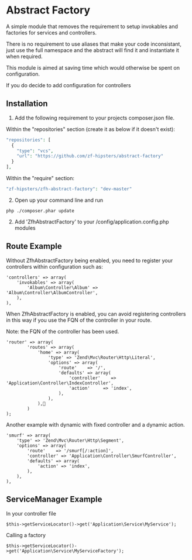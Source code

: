 Abstract Factory
====================

A simple module that removes the requirement to setup invokables and factories for services and controllers.

There is no requirement to use aliases that make your code inconsistant, just use the full namespace and the abstract will find it and instantiate it when required.

This module is aimed at saving time which would otherwise be spent on configuration. 

If you do decide to add configuration for controllers

Installation
--------------
1) Add the following requirement to your projects composer.json file.

Within the "repositories" section (create it as below if it doesn't exist):

```php
"repositories": [
  {
    "type": "vcs",
    "url": "https://github.com/zf-hipsters/abstract-factory"
  }
],
```
Within the "require" section:

```php
"zf-hipsters/zfh-abstract-factory": "dev-master"
```

2) Open up your command line and run

```
php ./composer.phar update
```

2) Add 'ZfhAbstractFactory' to your /config/application.config.php modules

Route Example
--------------

Without ZfhAbstractFactory being enabled, you need to register your controllers within configuration such as:

```
'controllers' => array(
    'invokables' => array(
        'Album\Controller\Album' => 'Album\Controller\AlbumController',
    ),
),

```

When ZfhAbstractFactory is enabled, you can avoid registering controllers in this way if you use the FQN of the controller in your route.

Note: the FQN of the controller has been used.

```
'router' => array(
        'routes' => array(
            'home' => array(
                'type' => 'Zend\Mvc\Router\Http\Literal',
                'options' => array(
                    'route'    => '/',
                    'defaults' => array(
                        'controller'    => 'Application\Controller\IndexController',
                        'action'     => 'index',
                    ),
                ),
            ),
        )
);
```

Another example with dynamic with fixed controller and a dynamic action.

```
'smurf' => array(
    'type' => 'Zend\Mvc\Router\Http\Segment',
    'options' => array(
        'route'    => '/smurf[/:action]',
        'controller' => 'Application\Controller\SmurfController',
        'defaults' => array(
            'action' => 'index',
        ),
    ),
),

```


ServiceManager Example
--------------

In your controller file
```
$this->getServiceLocator()->get('Application\Service\MyService');
```

Calling a factory
```
$this->getServiceLocator()->get('Application\Service\MyServiceFactory');
```
